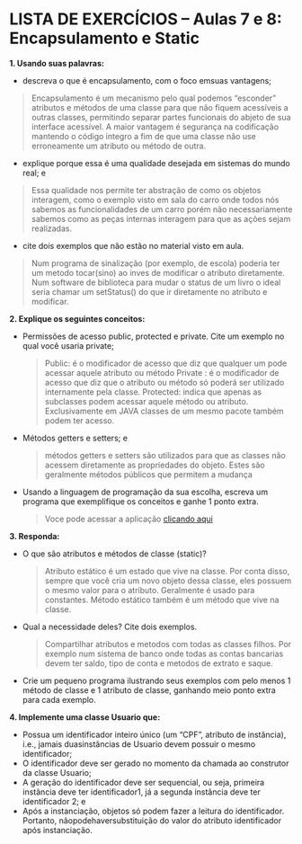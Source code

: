 # LISTA DE EXERCÍCIOS – Aulas 7 e 8: Encapsulamento e Static

**1. Usando suas palavras:**
* descreva o que é encapsulamento, com o foco emsuas vantagens;
> Encapsulamento é um mecanismo pelo qual podemos “esconder” atributos e métodos de uma classe para que não fiquem acessíveis a outras classes, permitindo separar partes funcionais do abjeto de sua interface acessível. A maior vantagem é segurança na codificação mantendo o código integro a fim de que uma classe não use erroneamente um atributo ou método de outra.
* explique porque essa é uma qualidade desejada em sistemas do mundo real; e 
> Essa qualidade nos permite ter abstração de como os objetos interagem, como o exemplo visto em sala do carro onde todos nós sabemos as funcionalidades de um carro porém não necessariamente sabemos como as peças internas interagem para que as ações sejam realizadas.
* cite dois exemplos que não estão no material visto em aula.
> Num programa de sinalização (por exemplo, de escola) poderia ter um metodo tocar(sino) ao inves de modificar o atributo diretamente. 
> Num software de biblioteca para mudar o status de um livro o ideal seria chamar um setStatus() do que ir diretamente no atributo e modificar. 

**2. Explique os seguintes conceitos:**
* Permissões de acesso public, protected e private. Cite um exemplo no qual você usaria private;
	>Public: é o modificador de acesso que diz que qualquer um pode acessar aquele atributo ou método
	> Private : é o modificador de acesso que diz que o atributo ou método só poderá ser utilizado internamente pela classe.
	> Protected: indica que apenas as subclasses podem acessar aquele método ou atributo. Exclusivamente em JAVA classes de um mesmo pacote também podem ter acesso.
* Métodos getters e setters; e
	> métodos getters e setters são utilizados para que as classes não acessem diretamente as propriedades do objeto. Estes são geralmente métodos públicos que permitem a mudança 
* Usando a linguagem de programação da sua escolha, escreva um programa que exemplifique os conceitos e ganhe 1 ponto extra.
	> Voce pode acessar a aplicação [clicando aqui](https://github.com/VaneskaSousa/POO-UFC/tree/main/aula-7-e-8-encapsulamento-e-static/poo)

**3. Responda:**
* O que são atributos e métodos de classe (static)? 
	> Atributo estático é um estado que vive na classe. Por conta disso, sempre que você cria um novo objeto dessa classe, eles possuem o mesmo valor para o atributo. Geralmente é usado para constantes. Método estático também é um método que vive na classe.
* Qual a necessidade deles? Cite dois exemplos. 
	> Compartilhar atributos e metodos com todas as classes filhos. Por exemplo num sistema de banco onde todas as contas bancarias devem ter saldo, tipo de conta e metodos de extrato e saque. 
* Crie um pequeno programa ilustrando seus exemplos com pelo menos 1 método de classe e 1 atributo de classe, ganhando meio ponto extra para cada exemplo.

**4. Implemente uma classe Usuario que:**
* Possua um identificador inteiro único (um “CPF”, atributo de instância), i.e., jamais duasinstâncias de Usuario devem possuir o mesmo identificador;
* O identificador deve ser gerado no momento da chamada ao construtor da classe Usuario;
* A geração do identificador deve ser sequencial, ou seja, primeira instância deve ter identificador1, já a segunda instância deve ter identificador 2; e
* Após a instanciação, objetos só podem fazer a leitura do identificador. Portanto, nãopodehaversubstituição do valor do atributo identificador após instanciação.
